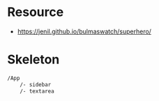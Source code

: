 # Resource
- https://jenil.github.io/bulmaswatch/superhero/

# Skeleton
```sh
/App
    /- sidebar
    /- textarea
```

